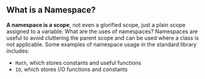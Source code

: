 ## What is a Namespace?

**A namespace is a scope**, not even a glorified scope, just a plain scope assigned to a variable. What are the uses of namespaces? Namespaces are useful to avoid cluttering the parent scope and can be used where a class is not applicable. Some examples of namespace usage in the standard library includes:

 - `Math`, which stores constants and useful functions
 - `IO`, which stores I/O functions and constants